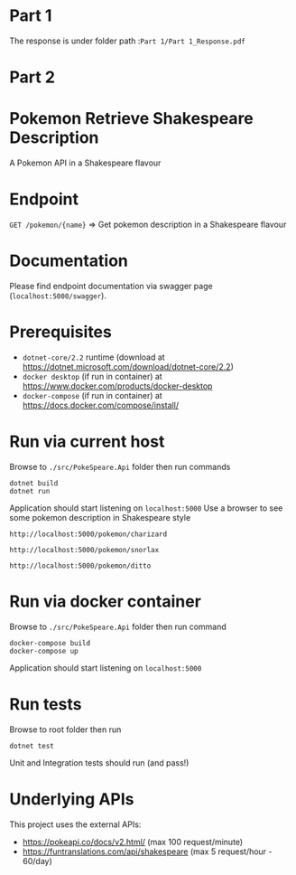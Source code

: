 
# Part 1

The response is under folder path :`Part 1/Part 1_Response.pdf`

# Part 2
# Pokemon Retrieve Shakespeare Description
A Pokemon API in a Shakespeare flavour

# Endpoint

`GET /pokemon/{name}` => 
Get pokemon description in a Shakespeare flavour

# Documentation

Please find endpoint documentation via swagger page (`localhost:5000/swagger`).

# Prerequisites

* `dotnet-core/2.2` runtime (download at https://dotnet.microsoft.com/download/dotnet-core/2.2)
* `docker desktop` (if run in container) at https://www.docker.com/products/docker-desktop
* `docker-compose` (if run in container) at https://docs.docker.com/compose/install/

# Run via current host

Browse to `./src/PokeSpeare.Api` folder then run commands

`dotnet build`  
`dotnet run`

Application should start listening on `localhost:5000`
Use a browser to see some pokemon description in Shakespeare style

`http://localhost:5000/pokemon/charizard`

`http://localhost:5000/pokemon/snorlax`

`http://localhost:5000/pokemon/ditto`

# Run via docker container

Browse to `./src/PokeSpeare.Api` folder then run command
 
`docker-compose build`  
`docker-compose up`

Application should start listening on `localhost:5000`

# Run tests

Browse to root folder then run 

`dotnet test`

Unit and Integration tests should run (and pass!)

# Underlying APIs

This project uses the external APIs:

* https://pokeapi.co/docs/v2.html/ (max 100 request/minute)
* https://funtranslations.com/api/shakespeare (max 5 request/hour - 60/day)



